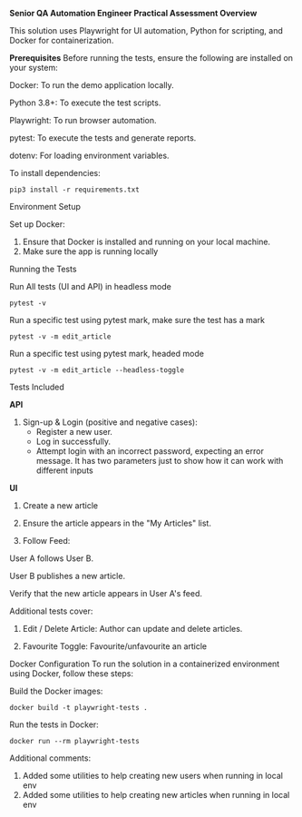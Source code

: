 **Senior QA Automation Engineer Practical Assessment
Overview**


This solution uses Playwright for UI automation, Python for scripting, and Docker for containerization.

**Prerequisites**
Before running the tests, ensure the following are installed on your system:

Docker: To run the demo application locally.

Python 3.8+: To execute the test scripts.

Playwright: To run browser automation.

pytest: To execute the tests and generate reports.

dotenv: For loading environment variables.

To install dependencies:


`pip3 install -r requirements.txt`


Environment Setup

Set up Docker:

1. Ensure that Docker is installed and running on your local machine.
2. Make sure the app is running locally



Running the Tests

Run All tests (UI and API) in headless mode

`pytest -v`

Run a specific test using pytest mark, make sure the test has a mark

`pytest -v -m edit_article`

Run a specific test using pytest mark, headed mode

`pytest -v -m edit_article --headless-toggle`

Tests Included

**API**

1. Sign-up & Login (positive and negative cases):
   - Register a new user.
   - Log in successfully.
   - Attempt login with an incorrect password, expecting an error message. It has two parameters just to show how it can 
   work with different inputs


**UI**


1. Create a new article

2. Ensure the article appears in the "My Articles" list.

3. Follow Feed:

User A follows User B.

User B publishes a new article.

Verify that the new article appears in User A's feed.

Additional tests cover:

1. Edit / Delete Article: Author can update and delete articles.

2. Favourite Toggle: Favourite/unfavourite an article


Docker Configuration
To run the solution in a containerized environment using Docker, follow these steps:

Build the Docker images:

`docker build -t playwright-tests .`


Run the tests in Docker:

 `docker run --rm playwright-tests`
 
Additional comments:
1. Added some utilities to help creating new users when running in local env
2. Added some utilities to help creating new articles when running in local env